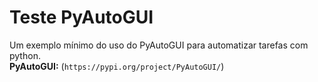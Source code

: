 # Teste PyAutoGUI
Um exemplo mínimo do uso do PyAutoGUI para automatizar tarefas com python.<br/>
<Strong>PyAutoGUI:</Strong> (```https://pypi.org/project/PyAutoGUI/```)
